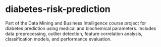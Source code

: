 # diabetes-risk-prediction
Part of the Data Mining and Business Intelligence course project for diabetes prediction using medical and biochemical parameters. Includes data preprocessing, outlier detection, feature correlation analysis, classification models, and performance evaluation.
